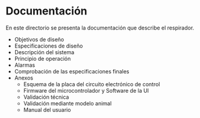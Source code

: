 # Documentación

En este directorio se presenta la documentación que describe el respirador. 

  * Objetivos de diseño 
  * Especificaciones de diseño
  * Descripción del sistema
  * Principio de operación
  * Alarmas
  * Comprobación de las especificaciones finales
  * Anexos
     * Esquema de la placa del circuito electrónico de control
     * Firmware del microcontrolador y Software de la UI
     * Validación técnica
     * Validación mediante modelo animal
     * Manual del usuario
